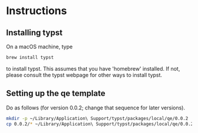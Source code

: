 # Instructions

## Installing typst

On a macOS machine, type

```sh
brew install typst
```

to install typst. This assumes that you have 'homebrew' installed.  If not,
please consult the typst webpage for other ways to install typst.

## Setting up the qe template

Do as follows (for version 0.0.2; change that sequence for later versions).

```sh
mkdir -p ~/Library/Application\ Support/typst/packages/local/qe/0.0.2
cp 0.0.2/* ~/Library/Application\ Support/typst/packages/local/qe/0.0.2
```
